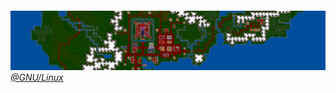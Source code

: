 ||
|-:|
![](/imagenes/2Monitors/ultima_vi_desktop_background_wallpaper_5760x1080_by_mecandes_d87e0fg.png)
*[@GNU/Linux](elementaryOS.md)*
